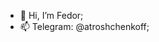 - 👋 Hi, I’m Fedor;
- 📫 Telegram: @atroshchenkoff;

<!---
atroshchenkoff/atroshchenkoff is a ✨ special ✨ repository because its `README.md` (this file) appears on your GitHub profile.
You can click the Preview link to take a look at your changes.
--->
